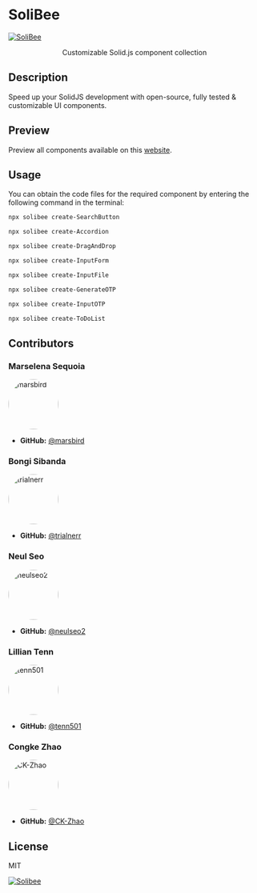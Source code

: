 # SoliBee

<p align="center">
<a href="https://solibee.dev" target="_blank">

![SoliBee](https://github.com/oslabs-beta/Solibee/blob/dev/assets/solibee-logo2.png?size=400)

</a>
</p>
<p align="center">Customizable Solid.js component collection</p>

## Description

Speed up your SolidJS development with open-source, fully tested & customizable UI components.

## Preview

Preview all components available on this [website](https://solibee.dev).

## Usage

You can obtain the code files for the required component by entering the following command in the terminal:

```sh
npx solibee create-SearchButton
```

```sh
npx solibee create-Accordion
```

```sh
npx solibee create-DragAndDrop
```

```sh
npx solibee create-InputForm
```

```sh
npx solibee create-InputFile
```

```sh
npx solibee create-GenerateOTP
```

```sh
npx solibee create-InputOTP
```

```sh
npx solibee create-ToDoList
```

## Contributors

### Marselena Sequoia

<img src="https://github.com/marsbird.png?size=100" alt="marsbird" style="border-radius: 50%; width: 100px; height: 100px; display: block; overflow: hidden;">

- **GitHub:** [@marsbird](https://github.com/marsbird)

### Bongi Sibanda

<img src="https://github.com/trialnerr.png?size=100" alt="trialnerr" style="border-radius: 50%; width: 100px; height: 100px;">

- **GitHub:** [@trialnerr](https://github.com/trialnerr)

### Neul Seo

<img src="https://github.com/neulseo2.png?size=100" alt="neulseo2" style="border-radius: 50%; width: 100px; height: 100px;">

- **GitHub:** [@neulseo2](https://github.com/neulseo2)

### Lillian Tenn

<img src="https://github.com/tenn501.png?size=100" alt="tenn501" style="border-radius: 50%; width: 100px; height: 100px;">

- **GitHub:** [@tenn501](https://github.com/tenn501)

### Congke Zhao

<img src="https://github.com/CK-Zhao.png?size=100" alt="CK-Zhao" style="border-radius: 50%; width: 100px; height: 100px;">

- **GitHub:** [@CK-Zhao](https://github.com/CK-Zhao)

## License

MIT

[![Solibee](https://github.com/oslabs-beta/Solibee/blob/main/assets/Solibee-name.png)](https://solibee.dev/)
